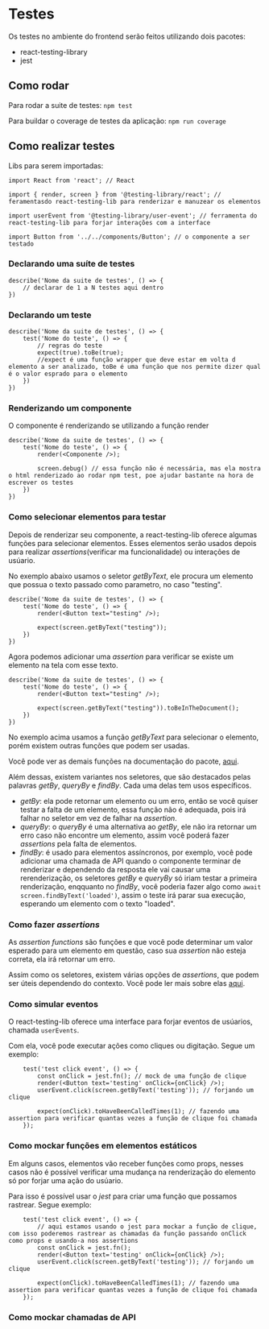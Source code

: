 # Testes

Os testes no ambiente do frontend serão feitos utilizando dois pacotes:

-   react-testing-library
-   jest

## Como rodar

Para rodar a suite de testes: `npm test`

Para buildar o coverage de testes da aplicação: `npm run coverage`

## Como realizar testes

Libs para serem importadas:

`import React from 'react'; // React`

`import { render, screen } from '@testing-library/react'; // feramentasdo react-testing-lib para renderizar e manuzear os elementos`

`import userEvent from '@testing-library/user-event'; // ferramenta do react-testing-lib para forjar interações com a interface`

`import Button from '../../components/Button'; // o componente a ser testado`

### Declarando uma suíte de testes

```
describe('Nome da suite de testes', () => {
    // declarar de 1 a N testes aqui dentro
})
```

### Declarando um teste

```
describe('Nome da suite de testes', () => {
    test('Nome do teste', () => {
        // regras do teste
        expect(true).toBe(true);
        //expect é uma função wrapper que deve estar em volta d elemento a ser analizado, toBe é uma função que nos permite dizer qual é o valor esprado para o elemento
    })
})
```

### Renderizando um componente

O componente é renderizando se utilizando a função render

```
describe('Nome da suite de testes', () => {
    test('Nome do teste', () => {
        render(<Componente />);

        screen.debug() // essa função não é necessária, mas ela mostra o html renderizado ao rodar npm test, poe ajudar bastante na hora de escrever os testes
    })
})
```

### Como selecionar elementos para testar

Depois de renderizar seu componente, a react-testing-lib oferece algumas funções
para selecionar elementos. Esses elementos serão usados depois para realizar
_assertions_(verificar ma funcionalidade) ou interações de usúario.

No exemplo abaixo usamos o seletor _getByText_, ele procura um elemento que
possua o texto passado como parametro, no caso "testing".

```
describe('Nome da suite de testes', () => {
    test('Nome do teste', () => {
        render(<Button text="testing" />);

        expect(screen.getByText("testing"));
    })
})
```

Agora podemos adicionar uma _assertion_ para verificar se existe um elemento na
tela com esse texto.

```
describe('Nome da suite de testes', () => {
    test('Nome do teste', () => {
        render(<Button text="testing" />);

        expect(screen.getByText("testing")).toBeInTheDocument();
    })
})
```

No exemplo acima usamos a função _getByText_ para selecionar o elemento, porém
existem outras funções que podem ser usadas.

Você pode ver as demais funções na documentação do pacote,
[aqui](https://testing-library.com/docs/queries/about/).

Além dessas, existem variantes nos seletores, que são destacados pelas palavras
_getBy_, _queryBy_ e _findBy_. Cada uma delas tem usos específicos.

-   _getBy_: ela pode retornar um elemento ou um erro, então se você quiser
    testar a falta de um elemento, essa função não é adequada, pois irá falhar
    no seletor em vez de falhar na _assertion_.
-   _queryBy_: o _queryBy_ é uma alternativa ao _getBy_, ele não ira retornar um
    erro caso não encontre um elemento, assim você poderá fazer _assertions_
    pela falta de elementos.
-   _findBy_: é usado para elementos assíncronos, por exemplo, você pode
    adicionar uma chamada de API quando o componente terminar de renderizar e
    dependendo da resposta ele vai causar uma rerenderização, os seletores
    _getBy_ e _queryBy_ só iriam testar a primeira renderização, enqquanto no
    _findBy_, você poderia fazer algo como `await screen.findByText('loaded')`,
    assim o teste irá parar sua execução, esperando um elemento com o texto
    "loaded".

### Como fazer _assertions_

As _assertion functions_ são funções e que você pode determinar um valor
esperado para um elemento em questão, caso sua _assertion_ não esteja correta,
ela irá retornar um erro.

Assim como os seletores, existem várias opções de _assertions_, que podem ser
úteis dependendo do contexto. Você pode ler mais sobre elas
[aqui](https://github.com/testing-library/jest-dom).

### Como simular eventos

O react-testing-lib oferece uma interface para forjar eventos de usúarios,
chamada `userEvents`.

Com ela, você pode executar ações como cliques ou digitação. Segue um exemplo:

```
	test('test click event', () => {
		const onClick = jest.fn(); // mock de uma função de clique
		render(<Button text='testing' onClick={onClick} />);
		userEvent.click(screen.getByText('testing')); // forjando um clique

		expect(onClick).toHaveBeenCalledTimes(1); // fazendo uma assertion para verificar quantas vezes a função de clique foi chamada
	});
```

### Como mockar funções em elementos estáticos

Em alguns casos, elementos vão receber funções como props, nesses casos não é
possível verificar uma mudança na renderização do elemento só por forjar uma
ação do usúario.

Para isso é possível usar o _jest_ para criar uma função que possamos rastrear.
Segue exemplo:

```
	test('test click event', () => {
		// aqui estamos usando o jest para mockar a função de clique, com isso poderemos rastrear as chamadas da função passando onClick como props e usando-a nos assertions
        const onClick = jest.fn();
		render(<Button text='testing' onClick={onClick} />);
		userEvent.click(screen.getByText('testing')); // forjando um clique

		expect(onClick).toHaveBeenCalledTimes(1); // fazendo uma assertion para verificar quantas vezes a função de clique foi chamada
	});
```

### Como mockar chamadas de API

